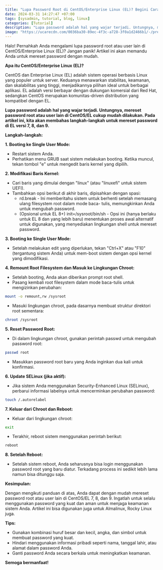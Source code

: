 ```yaml
---
title: "Lupa Password Root di CentOS/Enterprise Linux (EL)? Begini Cara Mengatasinya!"
date: 2024-03-31 14:27:47 +07:00
tags: [sysadmin, tutorial, blog, linux]
categories: [Tutorial]
description: "Lupa password adalah hal yang wajar terjadi. Untungnya, mereset password root atau user lain di CentOS/EL cukup mudah dilakukan. Pada artikel ini, kita akan membahas langkah-langkah untuk mereset password di EL versi 7, 8, dan 9."
image: "https://ucarecdn.com/0036ba30-89ec-4f3c-a728-3f0a1d2466b1/-/preview/612x612/"
---
```


Halo! Pernahkah Anda mengalami lupa password root atau user lain di CentOS/Enterprise Linux (EL)? Jangan panik! Artikel ini akan memandu Anda untuk mereset password dengan mudah.

**Apa itu CentOS/Enterprise Linux (EL)?**

CentOS dan Enterprise Linux (EL) adalah sistem operasi berbasis Linux yang populer untuk server. Keduanya menawarkan stabilitas, keamanan, dan skalabilitas yang tinggi, menjadikannya pilihan ideal untuk berbagai aplikasi. EL adalah versi berbayar dengan dukungan komersial dari Red Hat, sedangkan CentOS merupakan komunitas-driven distribution yang kompatibel dengan EL.

**Lupa password adalah hal yang wajar terjadi. Untungnya, mereset password root atau user lain di CentOS/EL cukup mudah dilakukan. Pada artikel ini, kita akan membahas langkah-langkah untuk mereset password di EL versi 7, 8, dan 9.**

**Langkah-langkah:**

**1. Booting ke Single User Mode:**

- Restart sistem Anda.
- Perhatikan menu GRUB saat sistem melakukan booting. Ketika muncul, tekan tombol "e" untuk mengedit baris kernel yang dipilih.

**2. Modifikasi Baris Kernel:**

- Cari baris yang dimulai dengan "linux" (atau "linuxefi" untuk sistem UEFI).
- Tambahkan opsi berikut di akhir baris, dipisahkan dengan spasi:
  - rd.break - Ini memberitahu sistem untuk berhenti setelah memasang ulang filesystem root dalam mode baca- tulis, memungkinkan Anda untuk mengubah password.
  - (Opsional untuk EL 8+) init=/sysroot/bin/sh - Opsi ini (hanya berlaku untuk EL 8 dan yang lebih baru) menentukan proses awal alternatif untuk digunakan, yang menyediakan lingkungan shell untuk mereset password.

**3. Booting ke Single User Mode:**

- Setelah melakukan edit yang diperlukan, tekan "Ctrl+X" atau "F10" (tergantung sistem Anda) untuk mem-boot sistem dengan opsi kernel yang dimodifikasi.

**4. Remount Root Filesystem dan Masuk ke Lingkungan Chroot:**

- Setelah booting, Anda akan diberikan prompt root shell.
- Pasang kembali root filesystem dalam mode baca-tulis untuk mengizinkan perubahan:

```bash
mount -o remount,rw /sysroot
```

- Masuki lingkungan chroot, pada dasarnya membuat struktur direktori root sementara:

```bash
chroot /sysroot
```

**5. Reset Password Root:**

- Di dalam lingkungan chroot, gunakan perintah passwd untuk mengubah password root:

```bash
passwd root
```

- Masukkan password root baru yang Anda inginkan dua kali untuk konfirmasi.

**6. Update SELinux (jika aktif):**

- Jika sistem Anda menggunakan Security-Enhanced Linux (SELinux), perbarui informasi labelnya untuk mencerminkan perubahan password:

```bash
touch /.autorelabel
```

**7. Keluar dari Chroot dan Reboot:**

- Keluar dari lingkungan chroot:

```bash
exit
```

- Terakhir, reboot sistem menggunakan perintah berikut:

```bash
reboot
```

**8. Setelah Reboot:**

- Setelah sistem reboot, Anda seharusnya bisa login menggunakan password root yang baru diatur. Terkadang process ini sedikit lebih lama namun bisa ditunggu saja.

**Kesimpulan:**

Dengan mengikuti panduan di atas, Anda dapat dengan mudah mereset password root atau user lain di CentOS/EL 7, 8, dan 9. Ingatlah untuk selalu menggunakan password yang kuat dan aman untuk menjaga keamanan sistem Anda.
Artikel ini bisa digunakan juga untuk Almalinux, Rocky Linux juga.

**Tips:**

- Gunakan kombinasi huruf besar dan kecil, angka, dan simbol untuk membuat password yang kuat.
- Hindari menggunakan informasi pribadi seperti nama, tanggal lahir, atau alamat dalam password Anda.
- Ganti password Anda secara berkala untuk meningkatkan keamanan.

**Semoga bermanfaat!**
